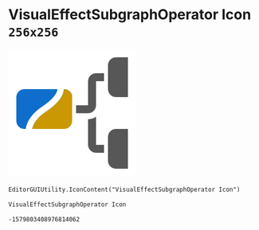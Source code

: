 # VisualEffectSubgraphOperator Icon `256x256`
<img src="/img/VisualEffectSubgraphOperator%20Icon.png" width=256 height=256>

``` CSharp
EditorGUIUtility.IconContent("VisualEffectSubgraphOperator Icon")
```
```
VisualEffectSubgraphOperator Icon
```
```
-1579803408976814062
```
